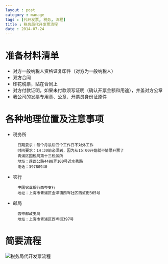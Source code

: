 ```yaml
---
layout : post
category : manage
tags : [代开发票, 税务, 流程]
title : 税务局代开发票流程
date : 2014-07-24
---
```



# 准备材料清单

- 对方一般纳税人资格证复印件（对方为一般纳税人）
- 双方合同
- 印花税票，贴在合同上
- 对方付款证明，如果未付款须写证明（确认开票金额和用途），并盖对方公章
- 我公司的发票专用章、公章、开票员身份证原件

# 各种地理位置及注意事项

- 税务所

		日期要求：每个月最后四个工作日不对外工作
		时间要求：14:30前必须到，因为从15:00开始就不情愿开票了
		青浦区国税局第十三税务所
		地址：莲西公路4488弄100号近水秀路
		电话：39780940

- 农行

		中国农业银行西岑支行
		地址：上海市青浦区金泽镇西岑社区西虹街365号

- 邮局

		西岑邮政支局
		地址：上海市青浦区西岑街397号

# 简要流程

![税务局代开发票流程](http://samrain.qiniudn.com/%E5%BC%80%E7%A5%A8%E6%B5%81%E7%A8%8B.png "税务局代开发票流程")
